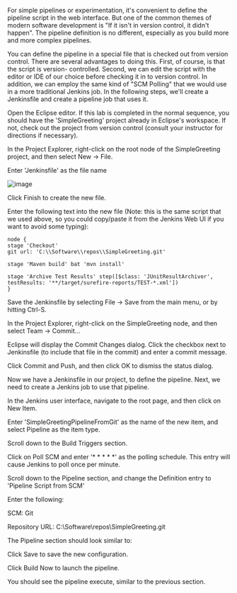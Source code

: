 For simple pipelines or experimentation, it's convenient to define the pipeline script in the web interface. But one of the common themes of modern software development is "If it isn't in version control, it didn't happen". The pipeline definition is no different, especially as you build more and more complex pipelines.

You can define the pipeline in a special file that is checked out from version control. There are several advantages to doing this. First, of course, is that the script is version- controlled. Second, we can edit the script with the editor or IDE of our choice before checking it in to version control. In addition, we can employ the same kind of "SCM Polling" that we would use in a more traditional Jenkins job.
In the following steps, we'll create a Jenkinsfile and create a pipeline job that uses it.

Open the Eclipse editor. If this lab is completed in the normal sequence, you should have the 'SimpleGreeting' project already in Eclipse's workspace. If not, check out the project from version control (consult your instructor for directions if necessary).

In the Project Explorer, right-click on the root node of the SimpleGreeting project, and then select New → File.

Enter 'Jenkinsfile' as the file name

![image](https://user-images.githubusercontent.com/558905/37570714-b6c448c2-2ac9-11e8-8703-9ba728eb6127.png)

Click Finish to create the new file.

Enter the following text into the new file (Note: this is the same script that we used above, so you could copy/paste it from the Jenkins Web UI if you want to avoid some typing):

```node
node {
stage 'Checkout'
git url: 'C:\\Software\\repos\\SimpleGreeting.git'

stage 'Maven build' bat 'mvn install'

stage 'Archive Test Results' step([$class: 'JUnitResultArchiver',
testResults: '**/target/surefire-reports/TEST-*.xml'])
}
```

Save the Jenkinsfile by selecting File → Save from the main menu, or by hitting Ctrl-S.

In the Project Explorer, right-click on the SimpleGreeting node, and then select Team → Commit...

Eclipse will display the Commit Changes dialog. Click the checkbox next to Jenkinsfile (to include that file in the commit) and enter a commit message.

Click Commit and Push, and then click OK to dismiss the status dialog.

Now we have a Jenkinsfile in our project, to define the pipeline. Next, we need to create a Jenkins job to use that pipeline.

In the Jenkins user interface, navigate to the root page, and then click on New Item.

Enter 'SimpleGreetingPipelineFromGit' as the name of the new item, and select Pipeline as the item type.

Scroll down to the Build Triggers section.

Click on Poll SCM and enter '* * * * *' as the polling schedule. This entry will cause Jenkins to poll once per minute.

Scroll down to the Pipeline section, and change the Definition entry to 'Pipeline Script from SCM'

Enter the following:

SCM:	Git

Repository URL:	C:\Software\repos\SimpleGreeting.git

The Pipeline section should look similar to:

Click Save to save the new configuration.

Click Build Now to launch the pipeline.

You should see the pipeline execute, similar to the previous section.
